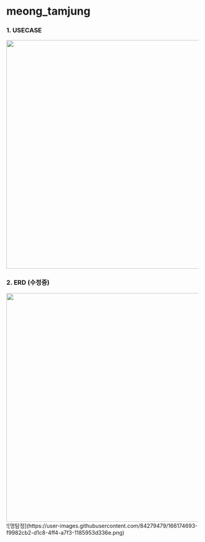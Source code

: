 # meong_tamjung

### 1. USECASE 
<img src="https://user-images.githubusercontent.com/84279479/125884232-8e3cb9c2-c15f-41fa-9cbd-3ce7c60c81f4.png" width="600">

### 2. ERD (수정중)
<img src="https://github.com/sonyujin95/meong_tamjung/blob/main/images/ERD%20-v1.png?raw=true" width="600">
![멍탐정](https://user-images.githubusercontent.com/84279479/166174693-f9982cb2-d1c8-4ff4-a7f3-1185953d336e.png)
